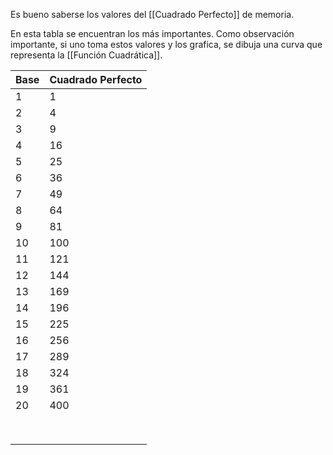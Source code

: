 
Es bueno saberse los valores del [[Cuadrado Perfecto]] de memoria. 

En esta tabla se encuentran los más importantes. Como observación importante, si uno toma estos valores y los grafica, se dibuja una curva que representa la [[Función Cuadrática]].

| **Base** | **Cuadrado Perfecto** |
|---|---|
| 1 | 1 |
| 2 | 4 |
| 3 | 9 |
| 4 | 16 |
| 5 | 25 |
| 6 | 36 |
| 7 | 49 |
| 8 | 64 |
| 9 | 81 |
| 10 | 100 |
| 11 | 121 |
| 12 | 144 |
| 13 | 169 |
| 14 | 196 |
| 15 | 225 |
| 16 | 256 |
| 17 | 289 |
| 18 | 324 |
| 19 | 361 |
| 20 | 400 |
|  |  |
|  |  |
|  |  |
|  |  |
|  |  |
|  |  |
|  |  |
|  |  |

